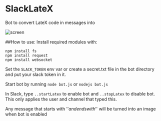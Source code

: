# SlackLateX
Bot to convert LateX code in messages into 

![screen]

##How to use:
Install required modules with:
```
npm install fs
npm install request
npm install websocket
```

Set the `SLACK_TOKEN` env var or create a secret.txt file in the bot directory and put your slack token in it.

Start bot by running `node bot.js` or `nodejs bot.js`

In Slack, type `..startLatex` to enable bot and `..stopLatex` to disable bot. This only applies the user and channel that typed this. 

Any message that starts with '$' and ends with '$' will be turned into an image when bot is enabled


[screen]:http://i.imgur.com/7xbkJ6P.png
